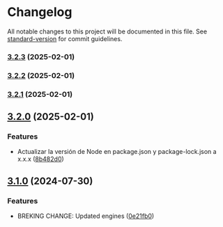 # Changelog

All notable changes to this project will be documented in this file. See [standard-version](https://github.com/conventional-changelog/standard-version) for commit guidelines.

### [3.2.3](https://github.com/RafaelAngelRamirez/express-brute/compare/v3.2.2...v3.2.3) (2025-02-01)

### [3.2.2](https://github.com/RafaelAngelRamirez/express-brute/compare/v3.2.1...v3.2.2) (2025-02-01)

### [3.2.1](https://github.com/RafaelAngelRamirez/express-brute/compare/v3.2.0...v3.2.1) (2025-02-01)

## [3.2.0](https://github.com/RafaelAngelRamirez/express-brute/compare/v3.1.0...v3.2.0) (2025-02-01)


### Features

* Actualizar la versión de Node en package.json y package-lock.json a x.x.x ([8b482d0](https://github.com/RafaelAngelRamirez/express-brute/commit/8b482d0768a10197ef0654a4267f66171b16eeee))

## [3.1.0](https://github.com/RafaelAngelRamirez/express-brute/compare/v3.0.0...v3.1.0) (2024-07-30)


### Features

* BREKING CHANGE: Updated engines ([0e21fb0](https://github.com/RafaelAngelRamirez/express-brute/commit/0e21fb048ae010e4923495048d99eb5a6cebe8ba))
